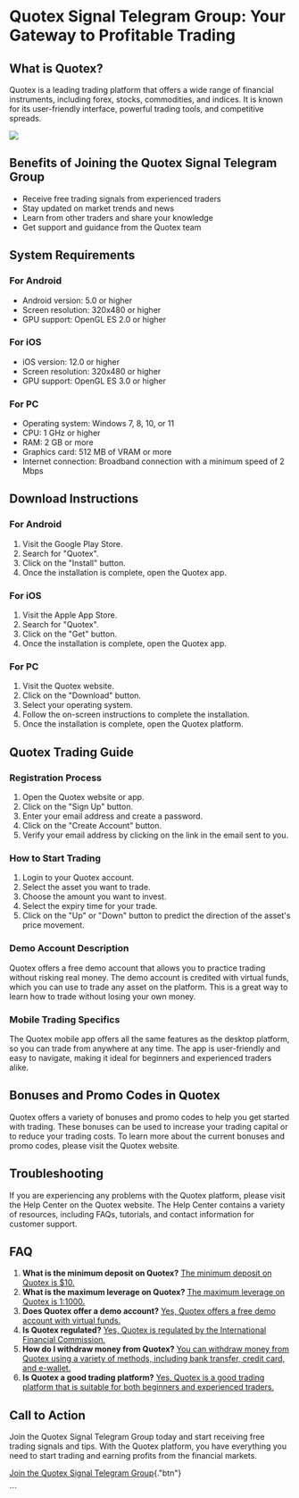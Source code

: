 # Quotex Signal Telegram Group: Your Gateway to Profitable Trading

## What is Quotex?

Quotex is a leading trading platform that offers a wide range of
financial instruments, including forex, stocks, commodities, and
indices. It is known for its user-friendly interface, powerful trading
tools, and competitive spreads.

[![](https://static.quotex.io/files/8_en/300_250.jpg)](https://traff.sbs/brokerqxsignupf)

## Benefits of Joining the Quotex Signal Telegram Group

-   Receive free trading signals from experienced traders
-   Stay updated on market trends and news
-   Learn from other traders and share your knowledge
-   Get support and guidance from the Quotex team

## System Requirements

### For Android

-   Android version: 5.0 or higher
-   Screen resolution: 320x480 or higher
-   GPU support: OpenGL ES 2.0 or higher

### For iOS

-   iOS version: 12.0 or higher
-   Screen resolution: 320x480 or higher
-   GPU support: OpenGL ES 3.0 or higher

### For PC

-   Operating system: Windows 7, 8, 10, or 11
-   CPU: 1 GHz or higher
-   RAM: 2 GB or more
-   Graphics card: 512 MB of VRAM or more
-   Internet connection: Broadband connection with a minimum speed of 2
    Mbps

## Download Instructions

### For Android

1.  Visit the Google Play Store.
2.  Search for "Quotex".
3.  Click on the "Install" button.
4.  Once the installation is complete, open the Quotex app.

### For iOS

1.  Visit the Apple App Store.
2.  Search for "Quotex".
3.  Click on the "Get" button.
4.  Once the installation is complete, open the Quotex app.

### For PC

1.  Visit the Quotex website.
2.  Click on the "Download" button.
3.  Select your operating system.
4.  Follow the on-screen instructions to complete the installation.
5.  Once the installation is complete, open the Quotex platform.

## Quotex Trading Guide

### Registration Process

1.  Open the Quotex website or app.
2.  Click on the "Sign Up" button.
3.  Enter your email address and create a password.
4.  Click on the "Create Account" button.
5.  Verify your email address by clicking on the link in the email sent
    to you.

### How to Start Trading

1.  Login to your Quotex account.
2.  Select the asset you want to trade.
3.  Choose the amount you want to invest.
4.  Select the expiry time for your trade.
5.  Click on the "Up" or "Down" button to predict the
    direction of the asset\'s price movement.

### Demo Account Description

Quotex offers a free demo account that allows you to practice trading
without risking real money. The demo account is credited with virtual
funds, which you can use to trade any asset on the platform. This is a
great way to learn how to trade without losing your own money.

### Mobile Trading Specifics

The Quotex mobile app offers all the same features as the desktop
platform, so you can trade from anywhere at any time. The app is
user-friendly and easy to navigate, making it ideal for beginners and
experienced traders alike.

## Bonuses and Promo Codes in Quotex

Quotex offers a variety of bonuses and promo codes to help you get
started with trading. These bonuses can be used to increase your trading
capital or to reduce your trading costs. To learn more about the current
bonuses and promo codes, please visit the Quotex website.

## Troubleshooting

If you are experiencing any problems with the Quotex platform, please
visit the Help Center on the Quotex website. The Help Center contains a
variety of resources, including FAQs, tutorials, and contact information
for customer support.

## FAQ

1.  **What is the minimum deposit on Quotex?**
    [The minimum deposit on Quotex is
    \$10.](\%22https://traff.sbs/brokerqxsignup\%22)
2.  **What is the maximum leverage on Quotex?**
    [The maximum leverage on Quotex is
    1:1000.](\%22https://traff.sbs/brokerqxsignup\%22)
3.  **Does Quotex offer a demo account?**
    [Yes, Quotex offers a free demo account with virtual
    funds.](\%22https://traff.sbs/brokerqxsignup\%22)
4.  **Is Quotex regulated?**
    [Yes, Quotex is regulated by the International Financial
    Commission.](\%22https://traff.sbs/brokerqxsignup\%22)
5.  **How do I withdraw money from Quotex?**
    [You can withdraw money from Quotex using a variety of methods,
    including bank transfer, credit card, and
    e-wallet.](\%22https://traff.sbs/brokerqxsignup\%22)
6.  **Is Quotex a good trading platform?**
    [Yes, Quotex is a good trading platform that is suitable for both
    beginners and experienced
    traders.](\%22https://traff.sbs/brokerqxsignup\%22)

## Call to Action

Join the Quotex Signal Telegram Group today and start receiving free
trading signals and tips. With the Quotex platform, you have everything
you need to start trading and earning profits from the financial
markets.

[Join the Quotex Signal Telegram
Group](\%22https://traff.sbs/brokerqxsignup\%22){."btn"}

\`\`\`

